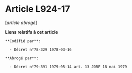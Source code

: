 # Article L924-17

[*article abrogé*]

**Liens relatifs à cet article**

	**Codifié par**:

	  - Décret n°78-329 1978-03-16

	**Abrogé par**:

	  - Décret n°79-391 1979-05-14 art. 13 JORF 18 mai 1979
